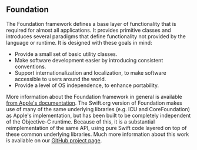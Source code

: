 ## Foundation

The Foundation framework defines a base layer of functionality that is required for almost all applications. It provides primitive classes and introduces several paradigms that define functionality not provided by the language or runtime. It is designed with these goals in mind:


* Provide a small set of basic utility classes.
* Make software development easier by introducing consistent conventions.
* Support internationalization and localization, to make software accessible to users around the world.
* Provide a level of OS independence, to enhance portability.


More information about the Foundation framework in general is available
[from Apple's documentation](https://developer.apple.com/reference/foundation).  The Swift.org version of Foundation makes use of many
of the same underlying libraries (e.g. ICU and CoreFoundation) as Apple's
implementation, but has been built to be completely independent of the
Objective-C runtime.  Because of this, it is a substantial reimplementation of
the same API, using pure Swift code layered on top of these common underlying
libraries.  Much more information about this work is available on our
[GitHub project page](http://www.github.com/swiftlang/swift-corelibs-foundation).

